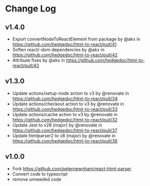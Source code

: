 <!--
SPDX-FileCopyrightText: 2021 The HedgeDoc developers (see AUTHORS file)

SPDX-License-Identifier: CC-BY-SA-4.0
-->

# Change Log

## v1.4.0
- Export convertNodeToReactElement from package by @akx in https://github.com/hedgedoc/html-to-react/pull/41
- Soften react/-dom dependencies by @akx in https://github.com/hedgedoc/html-to-react/pull/42
- Attribute fixes by @akx in https://github.com/hedgedoc/html-to-react/pull/43

## v1.3.0
- Update actions/setup-node action to v3 by @renovate in https://github.com/hedgedoc/html-to-react/pull/34
- Update actions/checkout action to v3 by @renovate in https://github.com/hedgedoc/html-to-react/pull/33
- Update actions/cache action to v3 by @renovate in https://github.com/hedgedoc/html-to-react/pull/32
- Update Jest to v28 (major) by @renovate in https://github.com/hedgedoc/html-to-react/pull/37
- Update htmlparser2 to v8 (major) by @renovate in https://github.com/hedgedoc/html-to-react/pull/36

## v1.0.0
- Fork https://github.com/peternewnham/react-html-parser
- Convert code to typescript
- remove unneeded code
